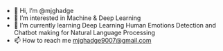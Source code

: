 - 👋 Hi, I’m @mjghadge
- 👀 I’m interested in Machine & Deep Learning
- 🌱 I’m currently learning Deep Learning Human Emotions Detection and Chatbot making for Natural Language Processing
- 📫 How to reach me mjghadge9007@gmail.com

<!---
mjghadge/mjghadge is a ✨ special ✨ repository because its `README.md` (this file) appears on your GitHub profile.
You can click the Preview link to take a look at your changes.
--->
